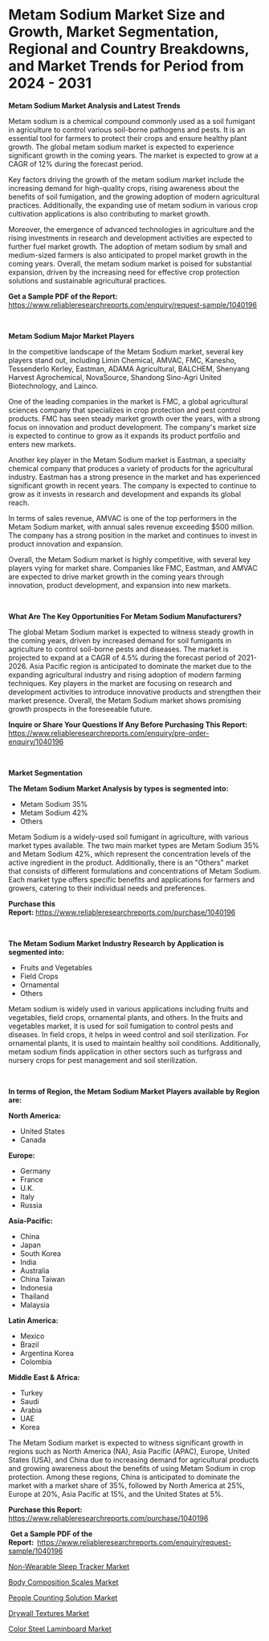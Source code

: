 <p><h1>Metam Sodium Market Size and Growth, Market Segmentation, Regional and Country Breakdowns, and Market Trends for Period from 2024 -  2031</h1></p><p><strong>Metam Sodium Market Analysis and Latest Trends</strong></p>
<p><p>Metam sodium is a chemical compound commonly used as a soil fumigant in agriculture to control various soil-borne pathogens and pests. It is an essential tool for farmers to protect their crops and ensure healthy plant growth. The global metam sodium market is expected to experience significant growth in the coming years. The market is expected to grow at a CAGR of 12% during the forecast period.</p><p>Key factors driving the growth of the metam sodium market include the increasing demand for high-quality crops, rising awareness about the benefits of soil fumigation, and the growing adoption of modern agricultural practices. Additionally, the expanding use of metam sodium in various crop cultivation applications is also contributing to market growth. </p><p>Moreover, the emergence of advanced technologies in agriculture and the rising investments in research and development activities are expected to further fuel market growth. The adoption of metam sodium by small and medium-sized farmers is also anticipated to propel market growth in the coming years. Overall, the metam sodium market is poised for substantial expansion, driven by the increasing need for effective crop protection solutions and sustainable agricultural practices.</p></p>
<p><strong>Get a Sample PDF of the Report:&nbsp;</strong> <a href="https://www.reliableresearchreports.com/enquiry/request-sample/1040196">https://www.reliableresearchreports.com/enquiry/request-sample/1040196</a></p>
<p>&nbsp;</p>
<p><strong>Metam Sodium Major Market Players</strong></p>
<p><p>In the competitive landscape of the Metam Sodium market, several key players stand out, including Limin Chemical, AMVAC, FMC, Kanesho, Tessenderlo Kerley, Eastman, ADAMA Agricultural, BALCHEM, Shenyang Harvest Agrochemical, NovaSource, Shandong Sino-Agri United Biotechnology, and Lainco. </p><p>One of the leading companies in the market is FMC, a global agricultural sciences company that specializes in crop protection and pest control products. FMC has seen steady market growth over the years, with a strong focus on innovation and product development. The company's market size is expected to continue to grow as it expands its product portfolio and enters new markets.</p><p>Another key player in the Metam Sodium market is Eastman, a specialty chemical company that produces a variety of products for the agricultural industry. Eastman has a strong presence in the market and has experienced significant growth in recent years. The company is expected to continue to grow as it invests in research and development and expands its global reach.</p><p>In terms of sales revenue, AMVAC is one of the top performers in the Metam Sodium market, with annual sales revenue exceeding $500 million. The company has a strong position in the market and continues to invest in product innovation and expansion.</p><p>Overall, the Metam Sodium market is highly competitive, with several key players vying for market share. Companies like FMC, Eastman, and AMVAC are expected to drive market growth in the coming years through innovation, product development, and expansion into new markets.</p></p>
<p>&nbsp;</p>
<p><strong>What Are The Key Opportunities For Metam Sodium Manufacturers?</strong></p>
<p><p>The global Metam Sodium market is expected to witness steady growth in the coming years, driven by increased demand for soil fumigants in agriculture to control soil-borne pests and diseases. The market is projected to expand at a CAGR of 4.5% during the forecast period of 2021-2026. Asia Pacific region is anticipated to dominate the market due to the expanding agricultural industry and rising adoption of modern farming techniques. Key players in the market are focusing on research and development activities to introduce innovative products and strengthen their market presence. Overall, the Metam Sodium market shows promising growth prospects in the foreseeable future.</p></p>
<p><strong>Inquire or Share Your Questions If Any Before Purchasing This Report:</strong> <a href="https://www.reliableresearchreports.com/enquiry/pre-order-enquiry/1040196">https://www.reliableresearchreports.com/enquiry/pre-order-enquiry/1040196</a></p>
<p>&nbsp;</p>
<p><strong>Market Segmentation</strong></p>
<p><strong>The Metam Sodium Market Analysis by types is segmented into:</strong></p>
<p><ul><li>Metam Sodium 35%</li><li>Metam Sodium 42%</li><li>Others</li></ul></p>
<p><p>Metam Sodium is a widely-used soil fumigant in agriculture, with various market types available. The two main market types are Metam Sodium 35% and Metam Sodium 42%, which represent the concentration levels of the active ingredient in the product. Additionally, there is an "Others" market that consists of different formulations and concentrations of Metam Sodium. Each market type offers specific benefits and applications for farmers and growers, catering to their individual needs and preferences.</p></p>
<p><strong>Purchase this Report:&nbsp;</strong><a href="https://www.reliableresearchreports.com/purchase/1040196">https://www.reliableresearchreports.com/purchase/1040196</a></p>
<p>&nbsp;</p>
<p><strong>The Metam Sodium Market Industry Research by Application is segmented into:</strong></p>
<p><ul><li>Fruits and Vegetables</li><li>Field Crops</li><li>Ornamental</li><li>Others</li></ul></p>
<p><p>Metam sodium is widely used in various applications including fruits and vegetables, field crops, ornamental plants, and others. In the fruits and vegetables market, it is used for soil fumigation to control pests and diseases. In field crops, it helps in weed control and soil sterilization. For ornamental plants, it is used to maintain healthy soil conditions. Additionally, metam sodium finds application in other sectors such as turfgrass and nursery crops for pest management and soil sterilization.</p></p>
<p>&nbsp;</p>
<p><strong>In terms of Region, the Metam Sodium Market Players available by Region are:</strong></p>
<p>
    <p> <strong> North America: </strong>
        <ul>
            <li>United States</li>
            <li>Canada</li>
        </ul>
        </p> 
    <p> <strong> Europe: </strong>
        <ul>
            <li>Germany</li>
            <li>France</li>
            <li>U.K.</li>
            <li>Italy</li>
            <li>Russia</li>
        </ul>
        </p> 
    <p> <strong> Asia-Pacific: </strong>
        <ul>
            <li>China</li>
            <li>Japan</li>
            <li>South Korea</li>
            <li>India</li>
            <li>Australia</li>
            <li>China Taiwan</li>
            <li>Indonesia</li>
            <li>Thailand</li>
            <li>Malaysia</li>
        </ul>
        </p> 
    <p> <strong> Latin America: </strong>
        <ul>
            <li>Mexico</li>
            <li>Brazil</li>
            <li>Argentina Korea</li>
            <li>Colombia</li>
        </ul>
        </p> 
    <p> <strong> Middle East & Africa: </strong>
        <ul>
            <li>Turkey</li>
            <li>Saudi</li>
            <li>Arabia</li>
            <li>UAE</li>
            <li>Korea</li>
        </ul>
    </p>
    </p>
<p><p>The Metam Sodium market is expected to witness significant growth in regions such as North America (NA), Asia Pacific (APAC), Europe, United States (USA), and China due to increasing demand for agricultural products and growing awareness about the benefits of using Metam Sodium in crop protection. Among these regions, China is anticipated to dominate the market with a market share of 35%, followed by North America at 25%, Europe at 20%, Asia Pacific at 15%, and the United States at 5%.</p></p>
<p><strong>Purchase this Report: </strong><a href="https://www.reliableresearchreports.com/purchase/1040196">https://www.reliableresearchreports.com/purchase/1040196</a></p>
<p>&nbsp;<strong>Get a Sample PDF of the Report:&nbsp;&nbsp;</strong><a href="https://www.reliableresearchreports.com/enquiry/request-sample/1040196">https://www.reliableresearchreports.com/enquiry/request-sample/1040196</a></p>
<p><strong></strong></p>
<p><p><a href="https://issuu.com/reportprime-2/docs/non-wearable-sleep-tracker-market-size-2030.pptx">Non-Wearable Sleep Tracker Market</a></p><p><a href="https://issuu.com/reportprime-2/docs/body-composition-scales-market-size-2030.pptx">Body Composition Scales Market</a></p><p><a href="https://gratis-rainforest-2ca.notion.site/Global-People-Counting-Solution-Market-by-Types-Applications-and-Major-Players-with-Regional-Grow-e48eb22e1efb4832acaa7123f27e3251">People Counting Solution Market</a></p><p><a href="https://github.com/mbisetmhermsr/Market-Research-Report-List-1/blob/main/drywall-textures-market.md">Drywall Textures Market</a></p><p><a href="https://view.publitas.com/reportprime-1/color-steel-laminboard-market-provides-detailed-segmentation-of-this-market-based-on-type-application-and-region-and-forecast-for-the-period-from-2023-2030/">Color Steel Laminboard Market</a></p></p>